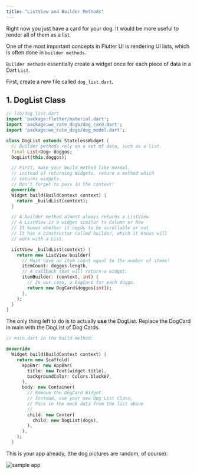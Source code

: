 ```yaml
---
title: "ListView and Builder Methods"
---
```


Right now you just have a card for your dog. It would be more useful to render all of them as a list.

One of the most important concepts in Flutter UI is rendering UI lists, which is often done in `builder methods`.

`Builder methods` essentially create a widget once for each piece of data in a Dart `List`.

First, create a new file called `dog_list.dart`.

## 1. DogList Class

```dart
// lib/dog_list.dart
import 'package:flutter/material.dart';
import 'package:we_rate_dogs/dog_card.dart';
import 'package:we_rate_dogs/dog_model.dart';

class DogList extends StatelessWidget {
  // Builder methods rely on a set of data, such as a list.
  final List<Dog> doggos;
  DogList(this.doggos);

  // First, make your build method like normal.
  // instead of returning Widgets, return a method which
  // returns widgets.
  // Don't forget to pass in the context!
  @override
  Widget build(BuildContext context) {
    return _buildList(context);
  }

  // A builder method almost always returns a ListView
  // A ListView is a widget similar to Column or Row
  // It knows whether it needs to be scrollable or not
  // It has a constructor called builder, which it knows will
  // work with a List.

  ListView _buildList(context) {
    return new ListView.builder(
      // Must have an item count equal to the number of items!
      itemCount: doggos.length,
      // A callback that will return a widget.
      itemBuilder: (context, int) {
        // In our case, a DogCard for each doggo.
        return new DogCard(doggos[int]);
      },
    );
  }
}
```

The only thing left to do is to actually **use** the DogList. Replace the DogCard in main with the DogList of Dog Cards.

```dart
// main.dart in the build method:

@override
  Widget build(BuildContext context) {
    return new Scaffold(
      appBar: new AppBar(
        title: new Text(widget.title),
        backgroundColor: Colors.black87,
      ),
      body: new Container(
        // Remove the DogCard Widget.
        // Instead, use your new Dog List Class,
        // Pass in the mock data from the list above
        //
        child: new Center(                                              // new
          child: new DogList(dogs),                                     // new
        ),
      ),
    );
  }
```

This is your app already, (the dog pictures are random, of course):

![sample app](http://res.cloudinary.com/ericwindmill/image/upload/c_scale,w_300/v1521385666/flutter_by_example/Simulator_Screen_Shot_-_iPhone_X_-_2018-03-18_at_08.07.33.png)

